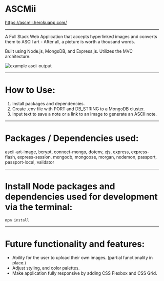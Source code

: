 # ASCMii
https://ascmii.herokuapp.com/

---
A Full Stack Web Application that accepts hyperlinked images and converts them to ASCII art - After all, a picture is worth a thousand words.

Built using Node.js, MongoDB, and Express.js. Utilizes the MVC architecture. 


![example ascii output](https://i.ibb.co/6wX4f88/Screen-Shot-2022-09-06-at-3-50-22-PM.png)


---
# How to Use:
1. Install packages and dependencies.
2. Create .env file with PORT and DB_STRING to a MongoDB cluster.
3. Input text to save a note or a link to an image to generate an ASCII note.

---
# Packages / Dependencies used:
ascii-art-image, bcrypt, connect-mongo, dotenv, ejs, express, express-flash, express-session, mongodb, mongoose, morgan, nodemon, passport, passport-local, validator

---
# Install Node packages and dependencies used for development via the terminal:
`npm install`

---
# Future functionality and features:
- Ability for the user to upload their own images. (partial functionality in place.)
- Adjust styling, and color palettes.
- Make application fully responsive by adding CSS Flexbox and CSS Grid.
